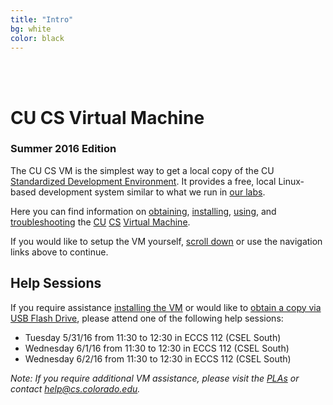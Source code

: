 ```yaml
---
title: "Intro"
bg: white
color: black
---
```


<div class="center">    
     <span class="center fa-stack subtlecircle" style="font-size:100px; background:#e8e8e8">
           <i class="fa fa-circle fa-stack-2x text-white"></i>
           <i class="fa fa-desktop fa-stack-1x text-black"></i>
     </span>
     <br>
     <br>
</div>

# CU CS Virtual Machine

### Summer 2016 Edition

The CU CS VM is the simplest way to get a local copy of the CU
[Standardized Development
Environment](https://foundation.cs.colorado.edu/sde/).  It provides a
free, local Linux-based development system similar to what we run in
[our labs](https://csel.cs.colorado.edu).

Here you can find information on [obtaining](#obtain),
[installing](#install), [using](#usage), and [troubleshooting](#faq)
the [CU](http://www.colorado.edu/) [CS](http://www.colorado.edu/cs/) [Virtual
Machine](http://en.wikipedia.org/wiki/Virtual_machine).

If you would like to setup the VM yourself, [scroll down](#obtain) or
use the navigation links above to continue.

## Help Sessions

If you require assistance [installing the VM](#install) or would like
to [obtain a copy via USB Flash Drive](#obtain), please attend one of
the following help sessions:

 - Tuesday 5/31/16 from 11:30 to 12:30 in ECCS 112 (CSEL South)
 - Wednesday 6/1/16 from 11:30 to 12:30 in ECCS 112 (CSEL South)
 - Wednesday 6/2/16 from 11:30 to 12:30 in ECCS 112 (CSEL South)

_Note: If you require
additional VM assistance, please visit the
[PLAs](https://foundation.cs.colorado.edu/la/) or contact
[help@cs.colorado.edu](mailto:help@cs.colorado.edu)._
